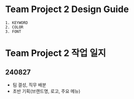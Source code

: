 # Team Project 2 Design Guide
    1. KEYWORD
    2. COLOR
    3. FONT


# Team Project 2 작업 일지

## 240827
* 팀 결성, 직무 배분
* 초반 기획(브랜드명, 로고, 주요 메뉴)
